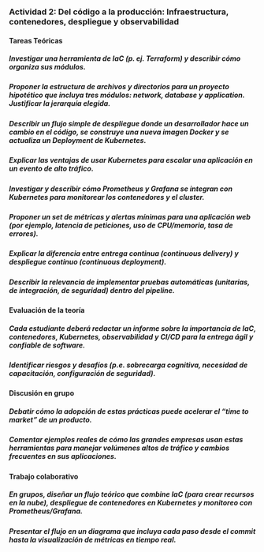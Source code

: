 ### **Actividad 2: Del código a la producción: Infraestructura, contenedores, despliegue y observabilidad**

#### Tareas Teóricas

##### Investigar una herramienta de IaC (p. ej. Terraform) y describir cómo organiza sus módulos.


##### Proponer la estructura de archivos y directorios para un proyecto hipotético que incluya tres módulos: network, database y application. Justificar la jerarquía elegida.

##### Describir un flujo simple de despliegue donde un desarrollador hace un cambio en el código, se construye una nueva imagen Docker y se actualiza un Deployment de Kubernetes.

##### Explicar las ventajas de usar Kubernetes para escalar una aplicación en un evento de alto tráfico.

##### Investigar y describir cómo Prometheus y Grafana se integran con Kubernetes para monitorear los contenedores y el cluster.

##### Proponer un set de métricas y alertas mínimas para una aplicación web (por ejemplo, latencia de peticiones, uso de CPU/memoria, tasa de errores).

##### Explicar la diferencia entre entrega continua (continuous delivery) y despliegue continuo (continuous deployment).

##### Describir la relevancia de implementar pruebas automáticas (unitarias, de integración, de seguridad) dentro del pipeline.

#### Evaluación de la teoría
##### Cada estudiante deberá redactar un informe sobre la importancia de IaC, contenedores, Kubernetes, observabilidad y CI/CD para la entrega ágil y confiable de software.
##### Identificar riesgos y desafíos (p.e. sobrecarga cognitiva, necesidad de capacitación, configuración de seguridad).    
#### Discusión en grupo
##### Debatir cómo la adopción de estas prácticas puede acelerar el “time to market” de un producto.
##### Comentar ejemplos reales de cómo las grandes empresas usan estas herramientas para manejar volúmenes altos de tráfico y cambios frecuentes en sus aplicaciones.
#### Trabajo colaborativo
##### En grupos, diseñar un flujo teórico que combine IaC (para crear recursos en la nube), despliegue de contenedores en Kubernetes y monitoreo con Prometheus/Grafana.
##### Presentar el flujo en un diagrama que incluya cada paso desde el commit hasta la visualización de métricas en tiempo real.